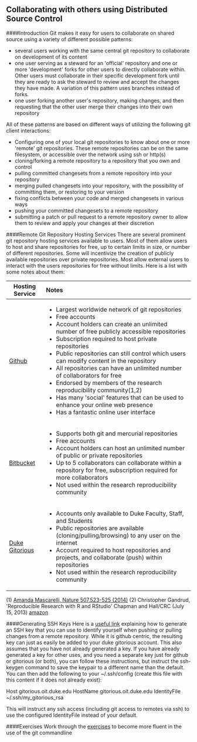 Collaborating with others using Distributed Source Control
-

####Introduction
Git makes it easy for users to collaborate on shared source using a variety of different possible patterns:

+ several users working with the same central git repository to collaborate on development of its content
+ one user serving as a steward for an 'official' repository and one or more 'development' forks for other users to directly
collaborate within.  Other users must collaborate in their specific development fork until they are ready to ask the steward to
review and accept the changes they have made.  A variation of this pattern uses branches instead of forks.
+ one user forking another user's repository, making changes, and then requesting that the other user merge their changes
into their own repository

All of these patterns are based on different ways of utilizing the following git client interactions:

+ Configuring one of your local git repositories to know about one or more 'remote' git repositories.
These remote repositories can be on the same filesystem, or accessible over the network using ssh or http(s)
+ cloning/forking a remote repository to a repository that you own and control
+ pulling committed changesets from a remote repository into your repository
+ merging pulled changesets into your repository, with the possibility of committing them, or restoring to your version
+ fixing conflicts between your code and merged changesets in various ways
+ pushing your committed changesets to a remote repository
+ submitting a patch or pull request to a remote repository owner to allow them to review and apply your changes at their discretion

####Remote Git Repository Hosting Services
There are several prominent git repository hosting services available to users.  Most of them allow users to host and share repositories
for free, up to certain limits in size, or number of different repositories.  Some will incentivize the creation of publicly available repositories
over private repositories. Most allow external users to interact with the users repositories
for free without limits.  Here is a list with some notes about them:

| Hosting Service        | Notes           |
| ------------- |:-------------|
| [Github](http://github.com) |  <ul><li>Largest worldwide network of git repositories</li><li>Free accounts</li><li>Account holders can create an unlimited number of free publicly accessible repositories</li><li>Subscription required to host private repositories</li><li>Public repositories can still control which users can modify content in the repository</li><li>All repositories can have an unlimited number of collaborators for free</li><li>Endorsed by members of the research reproducibility community(1,2)</li><li>Has many 'social' features that can be used to enhance your online web presence</li><li>Has a fantastic online user interface</li></ul> |
| [Bitbucket](https://bitbucket.org) | <ul><li>Supports both git and mercurial repositories</li><li>Free accounts</li><li>Account holders can host an unlimited number of public or private repositories</li><li>Up to 5 collaborators can collaborate within a repository for free, subscription required for more collaborators</li><li>Not used within the research reproducibility community</li></ul> |
| [Duke Gitorious](https://gitorious.oit.duke.edu) |  <ul><li>Accounts only available to Duke Faculty, Staff, and Students</li><li>Public repositories are available (cloning/pulling/browsing) to any user on the internet</li><li>Account required to host repositories and projects, and collaborate (push) within repositories</li><li>Not used within the research reproducibility community</li></ul> |

(1) [Amanda Mascarelli, Nature 507,523-525 (2014)](http://www.nature.com/naturejobs/science/articles/10.1038/nj7493-523a)
(2) Christopher Gandrud, 'Reproducible Research with R and RStudio' Chapman and Hall/CRC (July 15, 2013) [amazon](http://www.amazon.com/Reproducible-Research-RStudio-Chapman-Hall/dp/1466572841/ref=sr_1_1?s=books&ie=UTF8&qid=1411050704&sr=1-1&keywords=9781466572843)

####Generating SSH Keys
Here is a [useful link](https://help.github.com/articles/generating-ssh-keys) explaining how to generate an SSH key that you can use to identify yourself when pushing or pulling changes from a remote repository. While it is github centric, the resulting key can just as easily be added to your duke gitorious account.  This also assumes that you have not already generated a key.  If you have already generated a key for other uses, and you need a separate key just for github or gitorious (or both), you can follow these instructions, but instruct the ssh-keygen command to save the keypair to a different name than the default.  You can then add the following to your ~/.ssh/config (create this file with this content if it does not already exist):

Host gitorious.oit.duke.edu
HostName gitorious.oit.duke.edu
IdentityFile ~/.ssh/my_gitorious_rsa

This will instruct any ssh access (including git access to remotes via ssh) to use the configured IdentityFile instead of your default.

####Exercises
Work through the [exercises](/version_control/collaboration/exercises/) to become more fluent in the use of the git commandline
